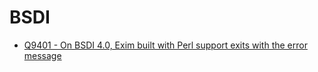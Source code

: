 BSDI
====

- [Q9401 - On BSDI 4.0, Exim built with Perl support exits with the error message](Q9401)
